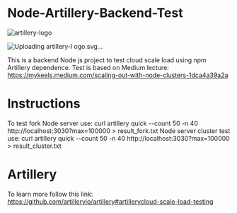 # Node-Artillery-Backend-Test

![artillery-logo](https://github.com/cerramaximiliano/Node-Artillery-Backend-Test/assets/65555679/879f7547-6c26-4ee0-b485-9ce2c77f980e)

![Uploading artillery-l<svg width="120" height="123" viewBox="0 0 120 123" fill="none" xmlns="http://www.w3.org/2000/svg">
<path d="M0 0H120V122.202H0V0Z" fill="#161616"/>
<path d="M70.8945 67.6624L55.4533 52.8297L43.181 57.8817L37.3176 52.2493L91.2855 30.3957L72.3815 85.9315L66.4246 80.2093L70.8945 67.6624ZM73.4957 60.3262L79.7022 42.711L62.5397 49.8019L73.4957 60.3262Z" fill="white"/>
<path d="M54.4555 54.3898L70.0144 69.3356L83.3101 54.9809L88.7533 60.2097L54.7658 96.9043L49.3225 91.6755L65.1936 74.5403L49.6347 59.5945L33.7636 76.7298L28.3203 71.501L62.3079 34.8064L67.7511 40.0352L54.4555 54.3898Z" fill="white"/>
</svg>
ogo.svg…]()


This is a backend Node js project to test cloud scale load using npm Artillery dependence.
Test is based on Medium lecture:
https://mykeels.medium.com/scaling-out-with-node-clusters-1dca4a39a2a


# Instructions
To test fork Node server use:
curl artillery quick --count 50 -n 40 http://localhost:3030?max=100000 > result_fork.txt
Node server cluster test use:
curl artillery quick --count 50 -n 40 http://localhost:3030?max=100000 > result_cluster.txt


# Artillery
To learn more follow this link:
https://github.com/artilleryio/artillery#artillerycloud-scale-load-testing
